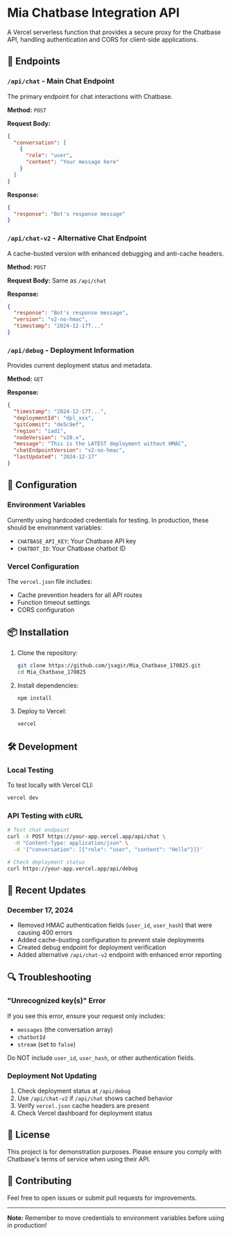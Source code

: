 # Mia Chatbase Integration API

A Vercel serverless function that provides a secure proxy for the Chatbase API, handling authentication and CORS for client-side applications.

## 🚀 Endpoints

### `/api/chat` - Main Chat Endpoint
The primary endpoint for chat interactions with Chatbase.

**Method:** `POST`

**Request Body:**
```json
{
  "conversation": [
    {
      "role": "user",
      "content": "Your message here"
    }
  ]
}
```

**Response:**
```json
{
  "response": "Bot's response message"
}
```

### `/api/chat-v2` - Alternative Chat Endpoint
A cache-busted version with enhanced debugging and anti-cache headers.

**Method:** `POST`

**Request Body:** Same as `/api/chat`

**Response:**
```json
{
  "response": "Bot's response message",
  "version": "v2-no-hmac",
  "timestamp": "2024-12-17T..."
}
```

### `/api/debug` - Deployment Information
Provides current deployment status and metadata.

**Method:** `GET`

**Response:**
```json
{
  "timestamp": "2024-12-17T...",
  "deploymentId": "dpl_xxx",
  "gitCommit": "de5c9ef",
  "region": "iad1",
  "nodeVersion": "v20.x",
  "message": "This is the LATEST deployment without HMAC",
  "chatEndpointVersion": "v2-no-hmac",
  "lastUpdated": "2024-12-17"
}
```

## 🔧 Configuration

### Environment Variables
Currently using hardcoded credentials for testing. In production, these should be environment variables:

- `CHATBASE_API_KEY`: Your Chatbase API key
- `CHATBOT_ID`: Your Chatbase chatbot ID

### Vercel Configuration
The `vercel.json` file includes:
- Cache prevention headers for all API routes
- Function timeout settings
- CORS configuration

## 📦 Installation

1. Clone the repository:
   ```bash
   git clone https://github.com/jsagir/Mia_Chatbase_170825.git
   cd Mia_Chatbase_170825
   ```

2. Install dependencies:
   ```bash
   npm install
   ```

3. Deploy to Vercel:
   ```bash
   vercel
   ```

## 🛠️ Development

### Local Testing
To test locally with Vercel CLI:
```bash
vercel dev
```

### API Testing with cURL
```bash
# Test chat endpoint
curl -X POST https://your-app.vercel.app/api/chat \
  -H "Content-Type: application/json" \
  -d '{"conversation": [{"role": "user", "content": "Hello"}]}'

# Check deployment status
curl https://your-app.vercel.app/api/debug
```

## 📝 Recent Updates

### December 17, 2024
- Removed HMAC authentication fields (`user_id`, `user_hash`) that were causing 400 errors
- Added cache-busting configuration to prevent stale deployments
- Created debug endpoint for deployment verification
- Added alternative `/api/chat-v2` endpoint with enhanced error reporting

## 🔍 Troubleshooting

### "Unrecognized key(s)" Error
If you see this error, ensure your request only includes:
- `messages` (the conversation array)
- `chatbotId` 
- `stream` (set to `false`)

Do NOT include `user_id`, `user_hash`, or other authentication fields.

### Deployment Not Updating
1. Check deployment status at `/api/debug`
2. Use `/api/chat-v2` if `/api/chat` shows cached behavior
3. Verify `vercel.json` cache headers are present
4. Check Vercel dashboard for deployment status

## 📄 License

This project is for demonstration purposes. Please ensure you comply with Chatbase's terms of service when using their API.

## 🤝 Contributing

Feel free to open issues or submit pull requests for improvements.

---

**Note:** Remember to move credentials to environment variables before using in production!

